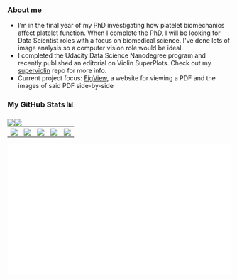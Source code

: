 ### About me

* I’m in the final year of my PhD investigating how platelet biomechanics affect platelet function. When I complete the PhD, I will be looking for Data Scientist roles with a focus on biomedical science. I've done lots of image analysis so a computer vision role would be ideal.
* I completed the Udacity Data Science Nanodegree program and recently published an editorial on Violin SuperPlots. Check out my [superviolin](https://github.com/kynnemall/superviolin) repo for more info.
* Current project focus: [FigView](www.figview.com), a website for viewing a PDF and the images of said PDF side-by-side

### My GitHub Stats 📊
<a href="https://github.com/anuraghazra/github-readme-stats">
  <img align="left" src="https://github-readme-stats.vercel.app/api?username=kynnemall&count_private=true&show_icons=true&theme=radical" />
</a>
<a href="https://github.com/anuraghazra/convoychat">
  <img align="left" src="https://github-readme-stats.vercel.app/api/top-langs/?username=kynnemall" />
</a>
<table>
  <tr>
    <td>
      <a href= "https://github.com/kynnemall">
        <img align="center" width="30px" src="https://cdn.jsdelivr.net/npm/simple-icons@3/icons/github.svg" />
      </a>
    </td>
    <td>
      <a href="https://scholar.google.com/citations?user=3VizoREAAAAJ&hl=en&oi=ao">
        <img align="center" width="30px" src="https://cdn.jsdelivr.net/npm/simple-icons@3.13.0/icons/googlescholar.svg" />
      </a>
    </td>
    <td>  
      <a href= "https://www.researchgate.net/profile/Martin-Kenny">
        <img align="center" width="30px" src="https://cdn.jsdelivr.net/npm/simple-icons@3.13.0/icons/researchgate.svg" />
      </a>
    </td>
    <td>
      <a href="https://twitter.com/martinplatelet">
        <img align="center" width="30px" src="https://cdn.jsdelivr.net/npm/simple-icons@v3/icons/twitter.svg" />
      </a>
    </td>
    <td>
      <a href= "https://www.linkedin.com/in/martin-kenny-3ab42853/">
        <img align="center" width="30px" src="https://cdn.jsdelivr.net/npm/simple-icons@v3/icons/linkedin.svg" />
      </a>
    </td>
</table>
<img align="left" src="https://github.com/kynnemall/my-github-stats/blob/master/generated/overview.svg" />
